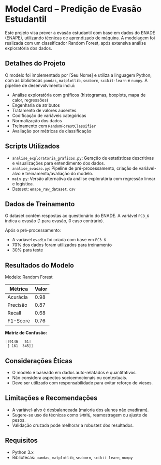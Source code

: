 # Model Card – Predição de Evasão Estudantil

Este projeto visa prever a evasão estudantil com base em dados do ENADE (ENAPE), utilizando técnicas de aprendizado de máquina. A modelagem foi realizada com um classificador Random Forest, após extensiva análise exploratória dos dados.

## Detalhes do Projeto

O modelo foi implementado por [Seu Nome] e utiliza a linguagem Python, com as bibliotecas `pandas`, `matplotlib`, `seaborn`, `scikit-learn` e `numpy`. A pipeline de desenvolvimento inclui:

- Análise exploratória com gráficos (histogramas, boxplots, mapa de calor, regressões)
- Engenharia de atributos
- Tratamento de valores ausentes
- Codificação de variáveis categóricas
- Normalização dos dados
- Treinamento com `RandomForestClassifier`
- Avaliação por métricas de classificação

## Scripts Utilizados

- `analise_exploratoria_graficos.py`: Geração de estatísticas descritivas e visualizações para entendimento dos dados.
- `analise_evasao.py`: Pipeline de pré-processamento, criação de variável-alvo e treinamento/avaliação do modelo.
- `main.py`: Versão alternativa da análise exploratória com regressão linear e logística.
- Dataset: `enape_raw_dataset.csv`

## Dados de Treinamento

O dataset contém respostas ao questionário do ENADE. A variável `PC3_6` indica a evasão (1 para evasão, 0 caso contrário).

Após o pré-processamento:

- A variável `evadiu` foi criada com base em `PC3_6`
- 70% dos dados foram utilizados para treinamento
- 30% para teste

## Resultados do Modelo

Modelo: Random Forest

| Métrica    | Valor   |
|------------|---------|
| Acurácia   | 0.98    |
| Precisão   | 0.87    |
| Recall     | 0.68    |
| F1-Score   | 0.76    |

**Matriz de Confusão:**
```
[[9146   51]
 [ 161  345]]
```

## Considerações Éticas

- O modelo é baseado em dados auto-relatados e quantitativos.
- Não considera aspectos socioemocionais ou contextuais.
- Deve ser utilizado com responsabilidade para evitar reforço de vieses.

## Limitações e Recomendações

- A variável-alvo é desbalanceada (maioria dos alunos não evadiram).
- Sugere-se uso de técnicas como `SMOTE`, reamostragem ou ajuste de pesos.
- Validação cruzada pode melhorar a robustez dos resultados.

## Requisitos

- Python 3.x
- Bibliotecas: `pandas`, `matplotlib`, `seaborn`, `scikit-learn`, `numpy`
